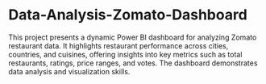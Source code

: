 # Data-Analysis-Zomato-Dashboard
This project presents a dynamic Power BI dashboard for analyzing Zomato restaurant data. It highlights restaurant performance across cities, countries, and cuisines, offering insights into key metrics such as total restaurants, ratings, price ranges, and votes. The dashboard demonstrates data analysis and visualization skills.
